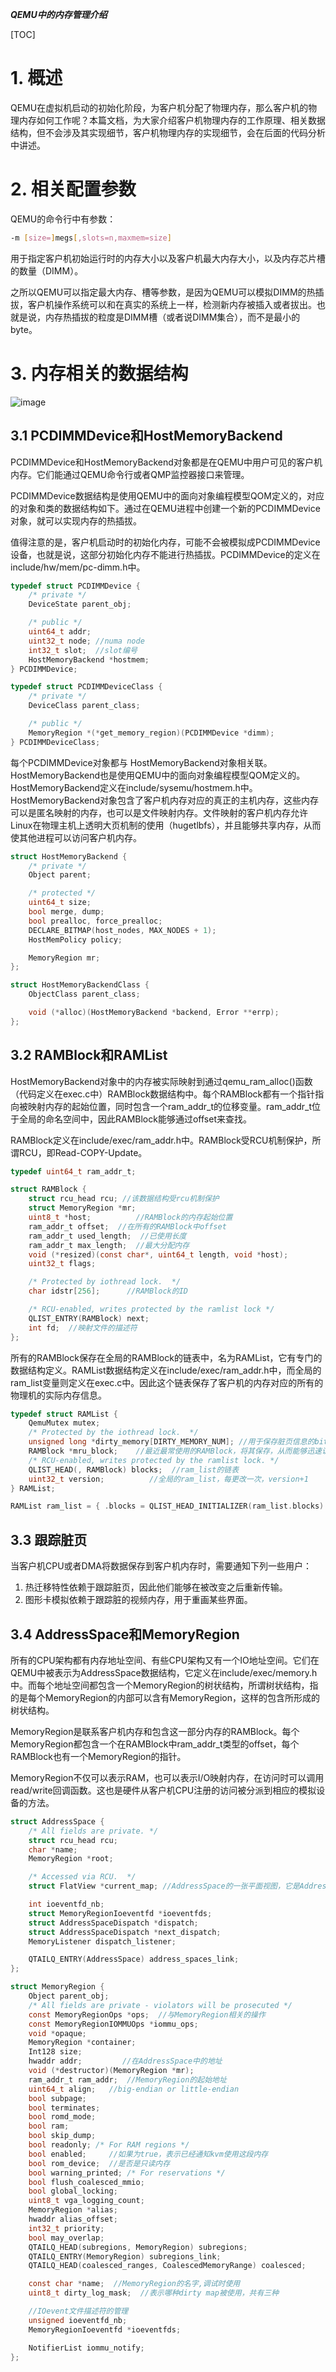 ***QEMU中的内存管理介绍***

[TOC]

# 1. 概述

QEMU在虚拟机启动的初始化阶段，为客户机分配了物理内存，那么客户机的物理内存如何工作呢？本篇文档，为大家介绍客户机物理内存的工作原理、相关数据结构，但不会涉及其实现细节，客户机物理内存的实现细节，会在后面的代码分析中讲述。

# 2. 相关配置参数

QEMU的命令行中有参数：
```bash
-m [size=]megs[,slots=n,maxmem=size] 
```

用于指定客户机初始运行时的内存大小以及客户机最大内存大小，以及内存芯片槽的数量（DIMM）。

之所以QEMU可以指定最大内存、槽等参数，是因为QEMU可以模拟DIMM的热插拔，客户机操作系统可以和在真实的系统上一样，检测新内存被插入或者拔出。也就是说，内存热插拔的粒度是DIMM槽（或者说DIMM集合），而不是最小的byte。

# 3. 内存相关的数据结构

![image](./images/0x06.png)

## 3.1 PCDIMMDevice和HostMemoryBackend

PCDIMMDevice和HostMemoryBackend对象都是在QEMU中用户可见的客户机内存。它们能通过QEMU命令行或者QMP监控器接口来管理。

PCDIMMDevice数据结构是使用QEMU中的面向对象编程模型QOM定义的，对应的对象和类的数据结构如下。通过在QEMU进程中创建一个新的PCDIMMDevice对象，就可以实现内存的热插拔。

值得注意的是，客户机启动时的初始化内存，可能不会被模拟成PCDIMMDevice设备，也就是说，这部分初始化内存不能进行热插拔。PCDIMMDevice的定义在include/hw/mem/pc-dimm.h中。

```c
typedef struct PCDIMMDevice {
    /* private */
    DeviceState parent_obj;

    /* public */
    uint64_t addr;
    uint32_t node; //numa node
    int32_t slot;  //slot编号
    HostMemoryBackend *hostmem;
} PCDIMMDevice;

typedef struct PCDIMMDeviceClass {
    /* private */
    DeviceClass parent_class;

    /* public */
    MemoryRegion *(*get_memory_region)(PCDIMMDevice *dimm);
} PCDIMMDeviceClass;
```

每个PCDIMMDevice对象都与 HostMemoryBackend对象相关联。HostMemoryBackend也是使用QEMU中的面向对象编程模型QOM定义的。HostMemoryBackend定义在include/sysemu/hostmem.h中。HostMemoryBackend对象包含了客户机内存对应的真正的主机内存，这些内存可以是匿名映射的内存，也可以是文件映射内存。文件映射的客户机内存允许Linux在物理主机上透明大页机制的使用（hugetlbfs），并且能够共享内存，从而使其他进程可以访问客户机内存。

```c
struct HostMemoryBackend {
    /* private */
    Object parent;

    /* protected */
    uint64_t size;
    bool merge, dump;
    bool prealloc, force_prealloc;
    DECLARE_BITMAP(host_nodes, MAX_NODES + 1);
    HostMemPolicy policy;

    MemoryRegion mr;
};

struct HostMemoryBackendClass {
    ObjectClass parent_class;

    void (*alloc)(HostMemoryBackend *backend, Error **errp);
};
```

## 3.2 RAMBlock和RAMList

HostMemoryBackend对象中的内存被实际映射到通过qemu_ram_alloc()函数（代码定义在exec.c中）RAMBlock数据结构中。每个RAMBlock都有一个指针指向被映射内存的起始位置，同时包含一个ram_addr_t的位移变量。ram_addr_t位于全局的命名空间中，因此RAMBlock能够通过offset来查找。

RAMBlock定义在include/exec/ram_addr.h中。RAMBlock受RCU机制保护，所谓RCU，即Read-COPY-Update。

```c
typedef uint64_t ram_addr_t;

struct RAMBlock {
    struct rcu_head rcu; //该数据结构受rcu机制保护
    struct MemoryRegion *mr; 
    uint8_t *host;          //RAMBlock的内存起始位置
    ram_addr_t offset;  //在所有的RAMBlock中offset
    ram_addr_t used_length;  //已使用长度
    ram_addr_t max_length;  //最大分配内存
    void (*resized)(const char*, uint64_t length, void *host);
    uint32_t flags;

    /* Protected by iothread lock.  */
    char idstr[256];      //RAMBlock的ID

    /* RCU-enabled, writes protected by the ramlist lock */
    QLIST_ENTRY(RAMBlock) next;
    int fd;  //映射文件的描述符
};
```

所有的RAMBlock保存在全局的RAMBlock的链表中，名为RAMList，它有专门的数据结构定义。RAMList数据结构定义在include/exec/ram_addr.h中，而全局的ram_list变量则定义在exec.c中。因此这个链表保存了客户机的内存对应的所有的物理机的实际内存信息。

```c
typedef struct RAMList {
    QemuMutex mutex; 
    /* Protected by the iothread lock.  */
    unsigned long *dirty_memory[DIRTY_MEMORY_NUM]; //用于保存脏页信息的bitmap，有三种bitmap，一种用于VGA，一种用于TCG编程中，一种用于热迁移中。
    RAMBlock *mru_block;    //最近最常使用的RAMBlock，将其保存，从而能够迅速访问
    /* RCU-enabled, writes protected by the ramlist lock. */
    QLIST_HEAD(, RAMBlock) blocks;  //ram_list的链表
    uint32_t version;          //全局的ram_list，每更改一次，version+1
} RAMList;

RAMList ram_list = { .blocks = QLIST_HEAD_INITIALIZER(ram_list.blocks) };
```

## 3.3 跟踪脏页

当客户机CPU或者DMA将数据保存到客户机内存时，需要通知下列一些用户：
1. 热迁移特性依赖于跟踪脏页，因此他们能够在被改变之后重新传输。
2. 图形卡模拟依赖于跟踪脏的视频内存，用于重画某些界面。

## 3.4 AddressSpace和MemoryRegion

所有的CPU架构都有内存地址空间、有些CPU架构又有一个IO地址空间。它们在QEMU中被表示为AddressSpace数据结构，它定义在include/exec/memory.h中。而每个地址空间都包含一个MemoryRegion的树状结构，所谓树状结构，指的是每个MemoryRegion的内部可以含有MemoryRegion，这样的包含所形成的树状结构。

MemoryRegion是联系客户机内存和包含这一部分内存的RAMBlock。每个MemoryRegion都包含一个在RAMBlock中ram_addr_t类型的offset，每个RAMBlock也有一个MemoryRegion的指针。

MemoryRegion不仅可以表示RAM，也可以表示I/O映射内存，在访问时可以调用read/write回调函数。这也是硬件从客户机CPU注册的访问被分派到相应的模拟设备的方法。

```c
struct AddressSpace {
    /* All fields are private. */
    struct rcu_head rcu;
    char *name;
    MemoryRegion *root;

    /* Accessed via RCU.  */
    struct FlatView *current_map; //AddressSpace的一张平面视图，它是AddressSpace所有正在使用的MemoryRegion的集合，这是从CPU的视角来看到的。

    int ioeventfd_nb;
    struct MemoryRegionIoeventfd *ioeventfds;
    struct AddressSpaceDispatch *dispatch;
    struct AddressSpaceDispatch *next_dispatch;
    MemoryListener dispatch_listener;

    QTAILQ_ENTRY(AddressSpace) address_spaces_link;
};

struct MemoryRegion {
    Object parent_obj;
    /* All fields are private - violators will be prosecuted */
    const MemoryRegionOps *ops;  //与MemoryRegion相关的操作
    const MemoryRegionIOMMUOps *iommu_ops;
    void *opaque;
    MemoryRegion *container;  
    Int128 size;
    hwaddr addr;         //在AddressSpace中的地址
    void (*destructor)(MemoryRegion *mr);
    ram_addr_t ram_addr;  //MemoryRegion的起始地址
    uint64_t align;   //big-endian or little-endian
    bool subpage;
    bool terminates;
    bool romd_mode;
    bool ram;
    bool skip_dump;
    bool readonly; /* For RAM regions */
    bool enabled;     //如果为true，表示已经通知kvm使用这段内存
    bool rom_device;  //是否是只读内存
    bool warning_printed; /* For reservations */
    bool flush_coalesced_mmio;
    bool global_locking;
    uint8_t vga_logging_count;
    MemoryRegion *alias;
    hwaddr alias_offset;
    int32_t priority;
    bool may_overlap;
    QTAILQ_HEAD(subregions, MemoryRegion) subregions;
    QTAILQ_ENTRY(MemoryRegion) subregions_link;
    QTAILQ_HEAD(coalesced_ranges, CoalescedMemoryRange) coalesced;

    const char *name;  //MemoryRegion的名字,调试时使用
    uint8_t dirty_log_mask;  //表示哪种dirty map被使用，共有三种

    //IOevent文件描述符的管理
    unsigned ioeventfd_nb;
    MemoryRegionIoeventfd *ioeventfds;

    NotifierList iommu_notify;
};
```